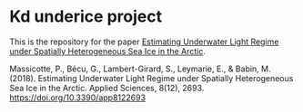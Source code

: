 Kd underice project
================

This is the repository for the paper [Estimating Underwater Light Regime
under Spatially Heterogeneous Sea Ice in the
Arctic](https://www.mdpi.com/2076-3417/8/12/2693).

Massicotte, P., Bécu, G., Lambert-Girard, S., Leymarie, E., & Babin, M.
(2018). Estimating Underwater Light Regime under Spatially Heterogeneous
Sea Ice in the Arctic. Applied Sciences, 8(12), 2693.
<https://doi.org/10.3390/app8122693>
